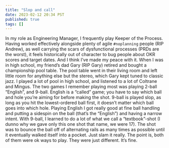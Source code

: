 ```yaml
---
title: "Slop and call"
date: 2023-02-12 20:34 PST
published: true
tags: []
---
```


In my role as Engineering Manager, I frequently play Keeper of the Process. Having worked effectively alongside plenty of agile `#noplanning` people (RIP Andrew), as well carrying the scars of dysfunctional processes (PRDs are the worst), it feels historically out of character to bug people about OKR scores and target dates. And I think I’ve made my peace with it.  When I was in high school, my friend’s dad Gary (RIP Gary) retired and bought a championship pool table. The pool table went in their living room and left little room for anything else but the stereo, which Gary kept tuned to classic jazz. I played a lot of pool in high school, and listened to a lot of Coltrane and Mingus.   The two games I remember playing most was playing 2-ball “English”, and 9-ball.  English is a “called” game; you have to say which ball and hole you’re aiming for before making the shot. 9-ball is played slop, as long as you hit the lowest-ordered ball first, it doesn’t matter which ball goes into which hole.   Playing English I got really good at fine ball handling and putting a sidespin on the ball (that’s the “English”) and having a narrow intent.  With 9-ball, I learned to do a lot of what we call a “textbook”-shot (I dunno why we gave only this one shot that name, we were 17). The shot was to bounce the ball off of alternating rails as many times as possible until it eventually walked itself into a pocket. Just slam it really.  The point is, both of them were ok ways to play. They were just different. It’s fine.

<blockquote markdown="1">



</blockquote>
